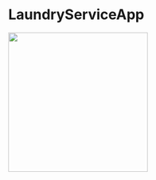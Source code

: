 # LaundryServiceApp

<img src="https://github.com/serpilsafa/Parse-Favorite-Places/blob/master/image/Screenshot 2020-05-24 at 18.13.27.png" width="280">

